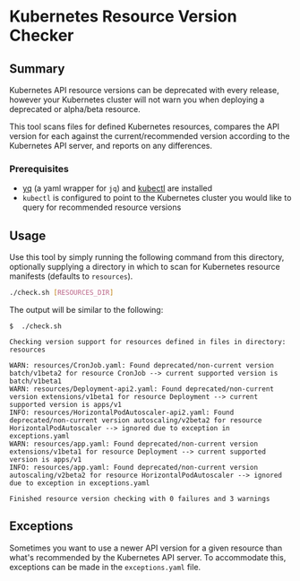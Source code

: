 # Kubernetes Resource Version Checker

## Summary
Kubernetes API resource versions can be deprecated with every release, however your Kubernetes cluster will not warn you when deploying a deprecated or alpha/beta resource.

This tool scans files for defined Kubernetes resources, compares the API version for each against the current/recommended version according to the Kubernetes API server, and reports on any differences.

### Prerequisites
- [yq](https://github.com/kislyuk/yq) (a yaml wrapper for `jq`) and [kubectl](https://kubernetes.io/docs/tasks/tools/) are installed
- `kubectl` is configured to point to the Kubernetes cluster you would like to query for recommended resource versions

## Usage
Use this tool by simply running the following command from this directory, optionally supplying a directory in which to scan for Kubernetes resource manifests (defaults to `resources`).

```sh
./check.sh [RESOURCES_DIR]
```

The output will be similar to the following:

```
$  ./check.sh

Checking version support for resources defined in files in directory: resources

WARN: resources/CronJob.yaml: Found deprecated/non-current version batch/v1beta2 for resource CronJob --> current supported version is batch/v1beta1
WARN: resources/Deployment-api2.yaml: Found deprecated/non-current version extensions/v1beta1 for resource Deployment --> current supported version is apps/v1
INFO: resources/HorizontalPodAutoscaler-api2.yaml: Found deprecated/non-current version autoscaling/v2beta2 for resource HorizontalPodAutoscaler --> ignored due to exception in exceptions.yaml
WARN: resources/app.yaml: Found deprecated/non-current version extensions/v1beta1 for resource Deployment --> current supported version is apps/v1
INFO: resources/app.yaml: Found deprecated/non-current version autoscaling/v2beta2 for resource HorizontalPodAutoscaler --> ignored due to exception in exceptions.yaml

Finished resource version checking with 0 failures and 3 warnings
```

## Exceptions
Sometimes you want to use a newer API version for a given resource than what's recommended by the Kubernetes API server. To accommodate this, exceptions can be made in the `exceptions.yaml` file.

